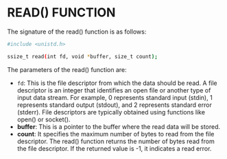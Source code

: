 # READ() FUNCTION

The signature of the read() function is as follows:
```bash
#include <unistd.h>

ssize_t read(int fd, void *buffer, size_t count);
```

The parameters of the read() function are:

- `fd`: This is the file descriptor from which the data should be read. A file descriptor is an integer that identifies an open file or another type of input data stream. For example, 0 represents standard input (stdin), 1 represents standard output (stdout), and 2 represents standard error (stderr). File descriptors are typically obtained using functions like open() or socket().
- **buffer**: This is a pointer to the buffer where the read data will be stored.
- **count**: It specifies the maximum number of bytes to read from the file descriptor.
The read() function returns the number of bytes read from the file descriptor. If the returned value is -1, it indicates a read error.
